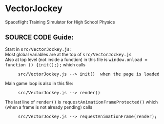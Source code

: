 # VectorJockey
<p>Spaceflight Training Simulator for High School Physics</p>

<h2>SOURCE CODE Guide:</h2>

Start in <tt>src/VectorJockey.js</tt>:<br>
Most global variables are at the top of <tt>src/VectorJockey.js</tt><br>
Also at top level (not inside a function) in this file is <tt>window.onload = function () {init();};</tt> which calls
<pre><tt>     src/VectorJockey.js --> init() </tt> when the page is loaded. </pre>
Main game loop is also in this file:
<pre><tt>     src/VectorJockey.js --> render() </tt></pre>
The last line of <tt>render()</tt> is <tt>requestAnimationFrameProtected()</tt> which (when a frame is not already pending) calls
<pre><tt>     src/VectorJockey.js --> requestAnimationFrame(render); </tt> This makes <tt>render() </tt>the animation loop </pre><br>
